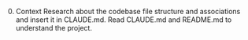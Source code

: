 0. Context
Research about the codebase file structure and associations and insert it in CLAUDE.md.
Read CLAUDE.md and README.md to understand the project.